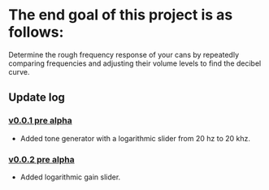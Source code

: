 # The end goal of this project is as follows:
Determine the rough frequency response of your cans by repeatedly comparing frequencies and adjusting their volume levels to find the decibel curve.

## Update log
### [v0.0.1 pre alpha](https://github.com/creaturekaspar/FReature/tree/dfe93d68ff885794d9e0961183fe348f97c4e0d7)
* Added tone generator with a logarithmic slider from 20 hz to 20 khz.

### [v0.0.2 pre alpha](https://github.com/creaturekaspar/FReature/tree/afaf24a0079a5b473adf9a2125b331d50e7b6110)
* Added logarithmic gain slider.
